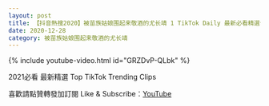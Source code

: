 ```yaml
---
layout: post
title: 【抖音熱搜2020】被苗族姑娘围起来敬酒的尤长靖 1 TikTok Daily 最新必看精選合集2020 12 28
date: 2020-12-28
category: 被苗族姑娘围起来敬酒的尤长靖
---
```


{% include youtube-video.html id="GRZDvP-QLbk" %}

2021必看 最新精選 Top TikTok Trending Clips

喜歡請點贊轉發加訂閱 Like & Subscribe：[YouTube](https://www.youtube.com/channel/UCAoR7VcanIPd04uEq_GIylA/videos)

